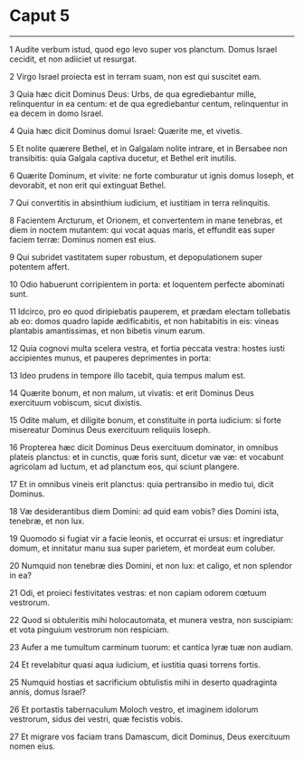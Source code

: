 # Caput 5

***

1 Audite verbum istud, quod ego levo super vos planctum. Domus Israel cecidit, et non adiiciet ut resurgat.

2 Virgo Israel proiecta est in terram suam, non est qui suscitet eam.

3 Quia hæc dicit Dominus Deus: Urbs, de qua egrediebantur mille, relinquentur in ea centum: et de qua egrediebantur centum, relinquentur in ea decem in domo Israel.

4 Quia hæc dicit Dominus domui Israel: Quærite me, et vivetis.

5 Et nolite quærere Bethel, et in Galgalam nolite intrare, et in Bersabee non transibitis: quia Galgala captiva ducetur, et Bethel erit inutilis.

6 Quærite Dominum, et vivite: ne forte comburatur ut ignis domus Ioseph, et devorabit, et non erit qui extinguat Bethel.

7 Qui convertitis in absinthium iudicium, et iustitiam in terra relinquitis.

8 Facientem Arcturum, et Orionem, et convertentem in mane tenebras, et diem in noctem mutantem: qui vocat aquas maris, et effundit eas super faciem terræ: Dominus nomen est eius.

9 Qui subridet vastitatem super robustum, et depopulationem super potentem affert.

10 Odio habuerunt corripientem in porta: et loquentem perfecte abominati sunt.

11 Idcirco, pro eo quod diripiebatis pauperem, et prædam electam tollebatis ab eo: domos quadro lapide ædificabitis, et non habitabitis in eis: vineas plantabis amantissimas, et non bibetis vinum earum.

12 Quia cognovi multa scelera vestra, et fortia peccata vestra: hostes iusti accipientes munus, et pauperes deprimentes in porta:

13 Ideo prudens in tempore illo tacebit, quia tempus malum est.

14 Quærite bonum, et non malum, ut vivatis: et erit Dominus Deus exercituum vobiscum, sicut dixistis.

15 Odite malum, et diligite bonum, et constituite in porta iudicium: si forte misereatur Dominus Deus exercituum reliquiis Ioseph.

16 Propterea hæc dicit Dominus Deus exercituum dominator, in omnibus plateis planctus: et in cunctis, quæ foris sunt, dicetur væ væ: et vocabunt agricolam ad luctum, et ad planctum eos, qui sciunt plangere.

17 Et in omnibus vineis erit planctus: quia pertransibo in medio tui, dicit Dominus.

18 Væ desiderantibus diem Domini: ad quid eam vobis? dies Domini ista, tenebræ, et non lux.

19 Quomodo si fugiat vir a facie leonis, et occurrat ei ursus: et ingrediatur domum, et innitatur manu sua super parietem, et mordeat eum coluber.

20 Numquid non tenebræ dies Domini, et non lux: et caligo, et non splendor in ea?

21 Odi, et proieci festivitates vestras: et non capiam odorem cœtuum vestrorum.

22 Quod si obtuleritis mihi holocautomata, et munera vestra, non suscipiam: et vota pinguium vestrorum non respiciam.

23 Aufer a me tumultum carminum tuorum: et cantica lyræ tuæ non audiam.

24 Et revelabitur quasi aqua iudicium, et iustitia quasi torrens fortis.

25 Numquid hostias et sacrificium obtulistis mihi in deserto quadraginta annis, domus Israel?

26 Et portastis tabernaculum Moloch vestro, et imaginem idolorum vestrorum, sidus dei vestri, quæ fecistis vobis.

27 Et migrare vos faciam trans Damascum, dicit Dominus, Deus exercituum nomen eius.

